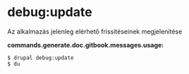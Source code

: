 # debug:update
Az alkalmazás jelenleg elérhető frissítéseinek megjelenítése

**commands.generate.doc.gitbook.messages.usage:**
```
$ drupal debug:update
$ du  
```
